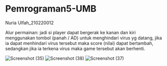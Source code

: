 # Pemrograman5-UMB
Nuria Ulfah_210220012

Alur permainan: jadi si player dapat bergerak ke kanan dan kiri menggunakan tombol (panah / AD) untuk menghindari virus yg datang, jika ia dapat menhindari virus tersebut maka score (nilai) dapat bertambah, sedangkan jika ia terkena virus maka game tersebut akan berhenti.

![Screenshot (35)](https://github.com/user-attachments/assets/97cbd1f4-4471-49e6-a917-59577766686c)
![Screenshot (38)](https://github.com/user-attachments/assets/d4efb44c-f682-49c7-8763-5ac69055b08b)
![Screenshot (37)](https://github.com/user-attachments/assets/e90eff03-79ea-4b4a-bef4-9c3b7dfb5ec7)
